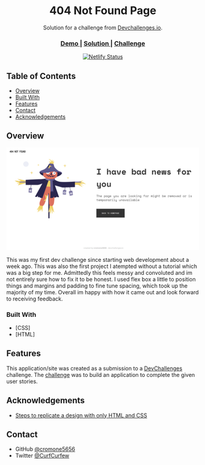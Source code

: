 <!-- Please update value in the {}  -->

<h1 align="center">404 Not Found Page</h1>

<div align="center">
   Solution for a challenge from  <a href="http://devchallenges.io" target="_blank">Devchallenges.io</a>.
</div>

<div align="center">
  <h3>
    <a href="https://jade-halva-2aa14a.netlify.app/)">
      Demo
    </a>
    <span> | </span>
    <a href="https://github.com/cromone5656/DevChallenges/edit/master/responsiveWebDesigns/404NotFound">
      Solution
    </a>
    <span> | </span>
    <a href="https://devchallenges.io/challenges/wBunSb7FPrIepJZAg0sY">
      Challenge
    </a>
  </h3>
</div>
<div align="center">
            
 [![Netlify Status](https://api.netlify.com/api/v1/badges/3f5d6c3f-85f2-40c2-a62d-da1ec132f9a6/deploy-status)](https://app.netlify.com/sites/jade-halva-2aa14a/deploys)</a>
            
 </div>

<!-- TABLE OF CONTENTS -->

## Table of Contents

- [Overview](#overview)
- [Built With](#built-with)
- [Features](#features)
- [Contact](#contact)
- [Acknowledgements](#acknowledgements)

<!-- OVERVIEW -->

## Overview

![screenshot](Assets/Screenshot%202022-05-31%20012537.png)

This was my first dev challenge since starting web development about a week ago. This was also the first project I atempted without a tutorial which was a big step for me. Admittedly this feels messy and convoluted and im not entirely sure how to fix it to be honest. I used flex box a little to position things and margins and padding to fine tune spacing, which took up the majority of my time. Overall im happy with how it came out and look forward to receiving feedback.

### Built With

<!-- This section should list any major frameworks that you built your project using. Here are a few examples.-->

- [CSS]
- [HTML]

## Features

<!-- List the features of your application or follow the template. Don't share the figma file here :) -->

This application/site was created as a submission to a [DevChallenges](https://devchallenges.io/challenges) challenge. The [challenge](https://devchallenges.io/challenges/wBunSb7FPrIepJZAg0sY) was to build an application to complete the given user stories.


## Acknowledgements

<!-- This section should list any articles or add-ons/plugins that helps you to complete the project. This is optional but it will help you in the future. For exmpale -->

- [Steps to replicate a design with only HTML and CSS](https://devchallenges-blogs.web.app/how-to-replicate-design/)

## Contact
- GitHub [@cromone5656](https://{github.com/your-usermame})
- Twitter [@CurfCurfew](https://{twitter.com/your-username})
